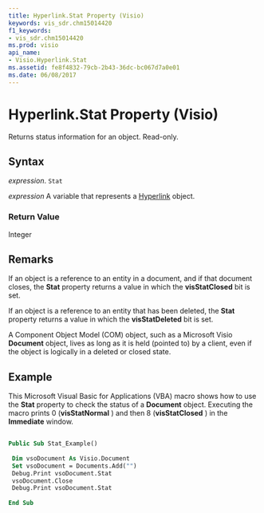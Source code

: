 ```yaml
---
title: Hyperlink.Stat Property (Visio)
keywords: vis_sdr.chm15014420
f1_keywords:
- vis_sdr.chm15014420
ms.prod: visio
api_name:
- Visio.Hyperlink.Stat
ms.assetid: fe8f4832-79cb-2b43-36dc-bc067d7a0e01
ms.date: 06/08/2017
---
```



# Hyperlink.Stat Property (Visio)

Returns status information for an object. Read-only.


## Syntax

 _expression_. `Stat`

 _expression_ A variable that represents a [Hyperlink](./Visio.Hyperlink.md) object.


### Return Value

Integer


## Remarks

If an object is a reference to an entity in a document, and if that document closes, the  **Stat** property returns a value in which the **visStatClosed** bit is set.

If an object is a reference to an entity that has been deleted, the  **Stat** property returns a value in which the **visStatDeleted** bit is set.

A Component Object Model (COM) object, such as a Microsoft Visio  **Document** object, lives as long as it is held (pointed to) by a client, even if the object is logically in a deleted or closed state.


## Example

This Microsoft Visual Basic for Applications (VBA) macro shows how to use the  **Stat** property to check the status of a **Document** object. Executing the macro prints 0 (**visStatNormal** ) and then 8 (**visStatClosed** ) in the **Immediate** window.


```vb
 
Public Sub Stat_Example() 
 
 Dim vsoDocument As Visio.Document 
 Set vsoDocument = Documents.Add("") 
 Debug.Print vsoDocument.Stat 
 vsoDocument.Close 
 Debug.Print vsoDocument.Stat 
 
End Sub
```


